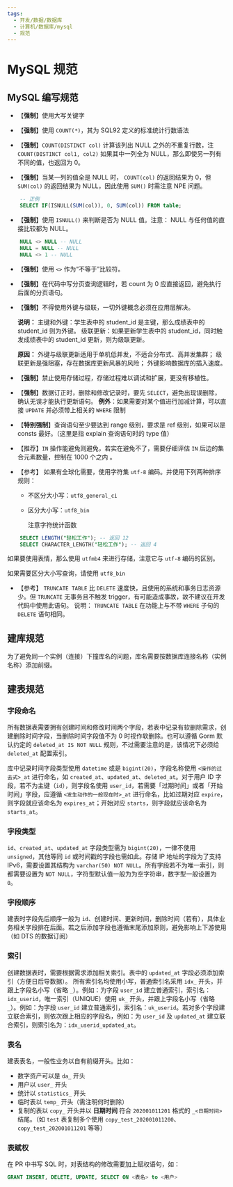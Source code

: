 ```yaml
---
tags:
  - 开发/数据/数据库
  - 计算机/数据库/mysql
  - 规范
---
```


# MySQL 规范

## MySQL 编写规范

- 【**强制**】使用大写关键字

- 【**强制**】使用 `COUNT(*)`，其为 SQL92 定义的标准统计行数语法

- 【**强制**】`COUNT(DISTINCT col)` 计算该列出 NULL 之外的不重复行数，注 `COUNT(DISTINCT col1, col2)` 如果其中一列全为 NULL，那么即使另一列有不同的值，也返回为 0。

- 【**强制**】当某一列的值全是 NULL 时， `COUNT(col)` 的返回结果为 0，但 `SUM(col)` 的返回结果为 NULL，因此使用 `SUM()` 时需注意 NPE 问题。

```sql
    -- 正例
    SELECT IF(ISNULL(SUM(col)), 0, SUM(col)) FROM table;
```

- 【**强制**】使用 `ISNULL()` 来判断是否为 NULL 值。注意： NULL 与任何值的直接比较都为 NULL。

```sql
    NULL <> NULL -- NULL
    NULL = NULL -- NULL
    NULL <> 1 -- NULL
```

- 【**强制**】使用 `<>` 作为“不等于”比较符。

- 【**强制**】在代码中写分页查询逻辑时，若 count 为 0 应直接返回，避免执行后面的分页语句。

- 【**强制**】不得使用外键与级联，一切外键概念必须在应用层解决。

    **说明：**
    主键和外键：学生表中的 student_id 是主键，那么成绩表中的 student_id 则为外键。
    级联更新：如果更新学生表中的 student_id，同时触发成绩表中的 student_id 更新，则为级联更新。

    **原因：**
    外键与级联更新适用于单机低并发，不适合分布式、高并发集群； 级联更新是强阻塞，存在数据库更新风暴的风险； 外键影响数据库的插入速度。

- 【**强制**】禁止使用存储过程，存储过程难以调试和扩展，更没有移植性。

- 【**强制**】数据订正时，删除和修改记录时，要先 `SELECT`，避免出现误删除，确认无误才能执行更新语句。
    **例外**：如果需要对某个值进行加减计算，可以直接 `UPDATE` 并必须带上相关的 `WHERE` 限制

- 【**特别强制**】查询语句至少要达到 range 级别，要求是 ref 级别，如果可以是 consts 最好。（这里是指 explain 查询语句时的 type 值）

- 【推荐】`IN` 操作能避免则避免，若实在避免不了，需要仔细评估 `IN` 后边的集合元素数量，控制在 1000 个之内 。

- 【参考】 如果有全球化需要，使用字符集 `utf-8` 编码。并使用下列两种排序规则：

  - 不区分大小写：`utf8_general_ci`
  - 区分大小写：`utf8_bin`

    注意字符统计函数

```sql
    SELECT LENGTH("轻松工作"); -- 返回 12
    SELECT CHARACTER_LENGTH("轻松工作"); -- 返回 4
```

如果要使用表情，那么使用 `utfmb4` 来进行存储，注意它与 `utf-8` 编码的区别。

如果需要区分大小写查询，请使用 `utf8_bin`

- 【参考】 `TRUNCATE TABLE` 比 `DELETE` 速度快，且使用的系统和事务日志资源少。但 `TRUNCATE` 无事务且不触发 trigger，有可能造成事故，故不建议在开发代码中使用此语句。
    说明： `TRUNCATE TABLE` 在功能上与不带 `WHERE` 子句的 `DELETE` 语句相同。

## 建库规范

为了避免同一个实例（连接）下撞库名的问题，库名需要按数据库连接名称（实例名称）添加前缀。

## 建表规范

### 字段命名

所有数据表需要拥有创建时间和修改时间两个字段，若表中记录有软删除需求，创建删除时间字段，当删除时间字段值不为 0 时视作软删除。也可以遵循 Gorm 默认约定的 `deleted_at IS NOT NULL` 规则，不过需要注意的是，该情况下必须给 `deleted_at` 配置索引。

库中记录时间字段类型使用 `datetime` 或是 `bigint(20)`，字段名称使用 `<操作的过去式>_at` 进行命名，如 `created_at`、`updated_at`、`deleted_at`。对于用户 ID 字段，若不为主键（`id`），则字段名使用 `user_id`，若需要「过期时间」或者「开始时间」字段，应遵循 `<发生动作的一般现在时>_at` 进行命名，比如过期对应 `expire`，则字段就应该命名为 `expires_at`；开始对应 `starts`，则字段就应该命名为 `starts_at`。

### 字段类型

`id`、`created_at`、`updated_at` 字段类型需为 `bigint(20)`，一律不使用 `unsigned`，其他等同 `id` 或时间戳的字段也需如此。存储 IP 地址的字段为了支持 IPv6，需要设置其结构为 `varchar(50) NOT NULL`。所有字段若不为唯一索引，则都需要设置为 `NOT NULL`，字符型默认值一般为为空字符串，数字型一般设置为 `0`。

### 字段顺序

建表时字段先后顺序一般为 `id`、创建时间、更新时间，删除时间（若有），具体业务相关字段排在后面。若之后添加字段也遵循末尾添加原则，避免影响上下游使用（如 DTS 的数据订阅）

### 索引

创建数据表时，需要根据需求添加相关索引。表中的 `updated_at` 字段必须添加索引（方便日后导数据）。
所有索引名均使用小写，普通索引名采用 `idx_` 开头，并跟上字段名小写（省略 `_`）。例如：为字段 `user_id` 建立普通索引，索引名：`idx_userid`，唯一索引（UNIQUE）使用 `uk_` 开头，并跟上字段名小写（省略 `_`）。例如：为字段 `user_id` 建立普通索引，索引名：`uk_userid`。若对多个字段建立联合索引，则依次跟上相应的字段名，例如：为 `user_id` 及 `updated_at` 建立联合索引，则索引名为：`idx_userid_updated_at`。

### 表名

建表表名，一般性业务以自有前缀开头。比如：

- 数字资产可以是 `da_` 开头
- 用户以 `user_` 开头
- 统计以 `statistics_` 开头
- 临时表以 `temp_` 开头（需注明何时删除）
- 复制的表以 `copy_` 开头并以 **日期时间** 符合 `202001011201` 格式的 `_<日期时间>` 结尾。（如 `test` 表复制多个使用 `copy_test_202001011200`、`copy_test_202001011201` 等等）

### 表赋权

在 PR 中书写 SQL 时，对表结构的修改需要加上赋权语句，如：

```sql
GRANT INSERT, DELETE, UPDATE, SELECT ON <表名> to <用户>
```
